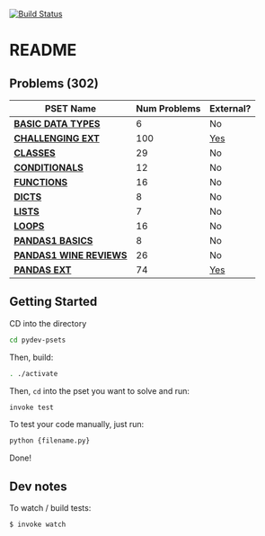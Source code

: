 [![Build Status](https://travis-ci.org/mottaquikarim/pydev-psets.svg?branch=master)](https://travis-ci.org/mottaquikarim/pydev-psets) 

# README


## Problems (302)


| PSET Name  | Num Problems | External? |
| ------------- | ------------- | ------------- |
| **[BASIC DATA TYPES](PROBLEMS.md/#basic-data-types-6)**  | 6  | No  |
| **[CHALLENGING EXT](PROBLEMS.md/#challenging-ext-100)**  | 100  | [Yes](exports/pset_challenging_ext)  |
| **[CLASSES](PROBLEMS.md/#classes-29)**  | 29  | No  |
| **[CONDITIONALS](PROBLEMS.md/#conditionals-12)**  | 12  | No  |
| **[FUNCTIONS](PROBLEMS.md/#functions-16)**  | 16  | No  |
| **[DICTS](PROBLEMS.md/#dicts-8)**  | 8  | No  |
| **[LISTS](PROBLEMS.md/#lists-7)**  | 7  | No  |
| **[LOOPS](PROBLEMS.md/#loops-16)**  | 16  | No  |
| **[PANDAS1 BASICS](PROBLEMS.md/#pandas1-basics-8)**  | 8  | No  |
| **[PANDAS1 WINE REVIEWS](PROBLEMS.md/#pandas1-wine-reviews-26)**  | 26  | No  |
| **[PANDAS EXT](PROBLEMS.md/#pandas-ext-74)**  | 74  | [Yes](exports/pset_pandas_ext)  |

## Getting Started

CD into the directory

```bash
cd pydev-psets
```

Then, build:

```bash
. ./activate
```

Then, `cd` into the pset you want to solve and run:

```bash
invoke test
```

To test your code manually, just run:

```bash
python {filename.py}
```

Done!

## Dev notes

To watch / build tests:

```bash
$ invoke watch
```

